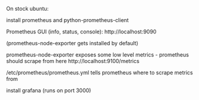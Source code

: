 On stock ubuntu:

install prometheus and python-prometheus-client

Prometheus GUI (info, status, console): http://localhost:9090


(prometheus-node-exporter gets installed by default)

prometheus-node-exporter exposes some low level metrics - prometheus should scrape from here
http://localhost:9100/metrics

/etc/prometheus/prometheus.yml tells prometheus where to scrape metrics from

install grafana (runs on port 3000)